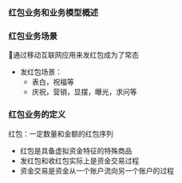 ### 红包业务和业务模型概述

### 红包业务场景

通过移动互联网应用来发红包成为了常态
* 发红包场景：
  * 表白，祝福等
  * 庆祝，营销，显摆，曝光，求问等

### 红包业务的定义

红包：一定数量和金额的红包序列
* 红包是具备虚拟资金特征的特殊商品
* 发红包和收红包实际上是资金交易过程
* 资金交易是资金从一个账户流向另一个账户的过程



